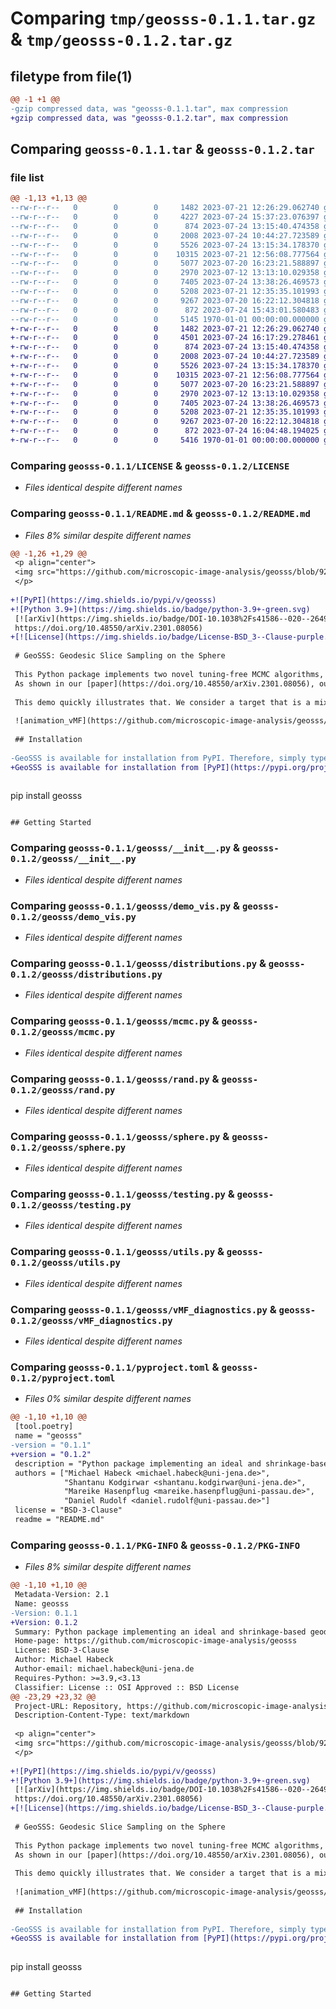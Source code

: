 # Comparing `tmp/geosss-0.1.1.tar.gz` & `tmp/geosss-0.1.2.tar.gz`

## filetype from file(1)

```diff
@@ -1 +1 @@
-gzip compressed data, was "geosss-0.1.1.tar", max compression
+gzip compressed data, was "geosss-0.1.2.tar", max compression
```

## Comparing `geosss-0.1.1.tar` & `geosss-0.1.2.tar`

### file list

```diff
@@ -1,13 +1,13 @@
--rw-r--r--   0        0        0     1482 2023-07-21 12:26:29.062740 geosss-0.1.1/LICENSE
--rw-r--r--   0        0        0     4227 2023-07-24 15:37:23.076397 geosss-0.1.1/README.md
--rw-r--r--   0        0        0      874 2023-07-24 13:15:40.474358 geosss-0.1.1/geosss/__init__.py
--rw-r--r--   0        0        0     2008 2023-07-24 10:44:27.723589 geosss-0.1.1/geosss/demo_vis.py
--rw-r--r--   0        0        0     5526 2023-07-24 13:15:34.178370 geosss-0.1.1/geosss/distributions.py
--rw-r--r--   0        0        0    10315 2023-07-21 12:56:08.777564 geosss-0.1.1/geosss/mcmc.py
--rw-r--r--   0        0        0     5077 2023-07-20 16:23:21.588897 geosss-0.1.1/geosss/rand.py
--rw-r--r--   0        0        0     2970 2023-07-12 13:13:10.029358 geosss-0.1.1/geosss/sphere.py
--rw-r--r--   0        0        0     7405 2023-07-24 13:38:26.469573 geosss-0.1.1/geosss/testing.py
--rw-r--r--   0        0        0     5208 2023-07-21 12:35:35.101993 geosss-0.1.1/geosss/utils.py
--rw-r--r--   0        0        0     9267 2023-07-20 16:22:12.304818 geosss-0.1.1/geosss/vMF_diagnostics.py
--rw-r--r--   0        0        0      872 2023-07-24 15:43:01.580483 geosss-0.1.1/pyproject.toml
--rw-r--r--   0        0        0     5145 1970-01-01 00:00:00.000000 geosss-0.1.1/PKG-INFO
+-rw-r--r--   0        0        0     1482 2023-07-21 12:26:29.062740 geosss-0.1.2/LICENSE
+-rw-r--r--   0        0        0     4501 2023-07-24 16:17:29.278461 geosss-0.1.2/README.md
+-rw-r--r--   0        0        0      874 2023-07-24 13:15:40.474358 geosss-0.1.2/geosss/__init__.py
+-rw-r--r--   0        0        0     2008 2023-07-24 10:44:27.723589 geosss-0.1.2/geosss/demo_vis.py
+-rw-r--r--   0        0        0     5526 2023-07-24 13:15:34.178370 geosss-0.1.2/geosss/distributions.py
+-rw-r--r--   0        0        0    10315 2023-07-21 12:56:08.777564 geosss-0.1.2/geosss/mcmc.py
+-rw-r--r--   0        0        0     5077 2023-07-20 16:23:21.588897 geosss-0.1.2/geosss/rand.py
+-rw-r--r--   0        0        0     2970 2023-07-12 13:13:10.029358 geosss-0.1.2/geosss/sphere.py
+-rw-r--r--   0        0        0     7405 2023-07-24 13:38:26.469573 geosss-0.1.2/geosss/testing.py
+-rw-r--r--   0        0        0     5208 2023-07-21 12:35:35.101993 geosss-0.1.2/geosss/utils.py
+-rw-r--r--   0        0        0     9267 2023-07-20 16:22:12.304818 geosss-0.1.2/geosss/vMF_diagnostics.py
+-rw-r--r--   0        0        0      872 2023-07-24 16:04:48.194025 geosss-0.1.2/pyproject.toml
+-rw-r--r--   0        0        0     5416 1970-01-01 00:00:00.000000 geosss-0.1.2/PKG-INFO
```

### Comparing `geosss-0.1.1/LICENSE` & `geosss-0.1.2/LICENSE`

 * *Files identical despite different names*

### Comparing `geosss-0.1.1/README.md` & `geosss-0.1.2/README.md`

 * *Files 8% similar despite different names*

```diff
@@ -1,26 +1,29 @@
 <p align="center">
 <img src="https://github.com/microscopic-image-analysis/geosss/blob/927ff8c8187b88a1a72725c4e450ae0f0523431b/assets/logo.svg" width="300">
 </p>
 
+![PyPI](https://img.shields.io/pypi/v/geosss)
+![Python 3.9+](https://img.shields.io/badge/python-3.9+-green.svg)
 [![arXiv](https://img.shields.io/badge/DOI-10.1038%2Fs41586--020--2649--2-blue)](
 https://doi.org/10.48550/arXiv.2301.08056)
+[![License](https://img.shields.io/badge/License-BSD_3--Clause-purple.svg)](https://opensource.org/licenses/BSD-3-Clause)
 
 # GeoSSS: Geodesic Slice Sampling on the Sphere
 
 This Python package implements two novel tuning-free MCMC algorithms, an **ideal geodesic slice sampler** based on accept/reject strategy and a **shrinkage-based geodesic slice sampler** to sample from spherical distributions on arbitrary dimensions. The package also includes the implementation of random-walk Metropolis-Hastings (RWMH) and Hamiltonian Monte Carlo (HMC) whose step-size parameter is automatically tuned.
 As shown in our [paper](https://doi.org/10.48550/arXiv.2301.08056), our algorithms have outperformed RWMH and HMC for spherical distributions. 
 
 This demo quickly illustrates that. We consider a target that is a mixture of von Mises-Fisher distribution on a 2-sphere with concentration parameter $\kappa=80$. By using $10^3$ samples, our samplers GeoSSS (reject) and GeoSSS (shrink) (top row) explore all modes, whereas RWMH and HMC (bottom row) get stuck in a single mode. 
 
 ![animation_vMF](https://github.com/microscopic-image-analysis/geosss/blob/927ff8c8187b88a1a72725c4e450ae0f0523431b/assets/animation_vMF.gif)
 
 ## Installation
 
-GeoSSS is available for installation from PyPI. Therefore, simply type:
+GeoSSS is available for installation from [PyPI](https://pypi.org/project/geosss/). Therefore, simply type:
 
 ```
 pip install geosss
 ```
 
 ## Getting Started
```

### Comparing `geosss-0.1.1/geosss/__init__.py` & `geosss-0.1.2/geosss/__init__.py`

 * *Files identical despite different names*

### Comparing `geosss-0.1.1/geosss/demo_vis.py` & `geosss-0.1.2/geosss/demo_vis.py`

 * *Files identical despite different names*

### Comparing `geosss-0.1.1/geosss/distributions.py` & `geosss-0.1.2/geosss/distributions.py`

 * *Files identical despite different names*

### Comparing `geosss-0.1.1/geosss/mcmc.py` & `geosss-0.1.2/geosss/mcmc.py`

 * *Files identical despite different names*

### Comparing `geosss-0.1.1/geosss/rand.py` & `geosss-0.1.2/geosss/rand.py`

 * *Files identical despite different names*

### Comparing `geosss-0.1.1/geosss/sphere.py` & `geosss-0.1.2/geosss/sphere.py`

 * *Files identical despite different names*

### Comparing `geosss-0.1.1/geosss/testing.py` & `geosss-0.1.2/geosss/testing.py`

 * *Files identical despite different names*

### Comparing `geosss-0.1.1/geosss/utils.py` & `geosss-0.1.2/geosss/utils.py`

 * *Files identical despite different names*

### Comparing `geosss-0.1.1/geosss/vMF_diagnostics.py` & `geosss-0.1.2/geosss/vMF_diagnostics.py`

 * *Files identical despite different names*

### Comparing `geosss-0.1.1/pyproject.toml` & `geosss-0.1.2/pyproject.toml`

 * *Files 0% similar despite different names*

```diff
@@ -1,10 +1,10 @@
 [tool.poetry]
 name = "geosss"
-version = "0.1.1"
+version = "0.1.2"
 description = "Python package implementing an ideal and shrinkage-based geodesic slice sampling on the sphere."
 authors = ["Michael Habeck <michael.habeck@uni-jena.de>",
            "Shantanu Kodgirwar <shantanu.kodgirwar@uni-jena.de>", 
            "Mareike Hasenpflug <mareike.hasenpflug@uni-passau.de>",
            "Daniel Rudolf <daniel.rudolf@uni-passau.de>"]
 license = "BSD-3-Clause"
 readme = "README.md"
```

### Comparing `geosss-0.1.1/PKG-INFO` & `geosss-0.1.2/PKG-INFO`

 * *Files 8% similar despite different names*

```diff
@@ -1,10 +1,10 @@
 Metadata-Version: 2.1
 Name: geosss
-Version: 0.1.1
+Version: 0.1.2
 Summary: Python package implementing an ideal and shrinkage-based geodesic slice sampling on the sphere.
 Home-page: https://github.com/microscopic-image-analysis/geosss
 License: BSD-3-Clause
 Author: Michael Habeck
 Author-email: michael.habeck@uni-jena.de
 Requires-Python: >=3.9,<3.13
 Classifier: License :: OSI Approved :: BSD License
@@ -23,29 +23,32 @@
 Project-URL: Repository, https://github.com/microscopic-image-analysis/geosss
 Description-Content-Type: text/markdown
 
 <p align="center">
 <img src="https://github.com/microscopic-image-analysis/geosss/blob/927ff8c8187b88a1a72725c4e450ae0f0523431b/assets/logo.svg" width="300">
 </p>
 
+![PyPI](https://img.shields.io/pypi/v/geosss)
+![Python 3.9+](https://img.shields.io/badge/python-3.9+-green.svg)
 [![arXiv](https://img.shields.io/badge/DOI-10.1038%2Fs41586--020--2649--2-blue)](
 https://doi.org/10.48550/arXiv.2301.08056)
+[![License](https://img.shields.io/badge/License-BSD_3--Clause-purple.svg)](https://opensource.org/licenses/BSD-3-Clause)
 
 # GeoSSS: Geodesic Slice Sampling on the Sphere
 
 This Python package implements two novel tuning-free MCMC algorithms, an **ideal geodesic slice sampler** based on accept/reject strategy and a **shrinkage-based geodesic slice sampler** to sample from spherical distributions on arbitrary dimensions. The package also includes the implementation of random-walk Metropolis-Hastings (RWMH) and Hamiltonian Monte Carlo (HMC) whose step-size parameter is automatically tuned.
 As shown in our [paper](https://doi.org/10.48550/arXiv.2301.08056), our algorithms have outperformed RWMH and HMC for spherical distributions. 
 
 This demo quickly illustrates that. We consider a target that is a mixture of von Mises-Fisher distribution on a 2-sphere with concentration parameter $\kappa=80$. By using $10^3$ samples, our samplers GeoSSS (reject) and GeoSSS (shrink) (top row) explore all modes, whereas RWMH and HMC (bottom row) get stuck in a single mode. 
 
 ![animation_vMF](https://github.com/microscopic-image-analysis/geosss/blob/927ff8c8187b88a1a72725c4e450ae0f0523431b/assets/animation_vMF.gif)
 
 ## Installation
 
-GeoSSS is available for installation from PyPI. Therefore, simply type:
+GeoSSS is available for installation from [PyPI](https://pypi.org/project/geosss/). Therefore, simply type:
 
 ```
 pip install geosss
 ```
 
 ## Getting Started
```

